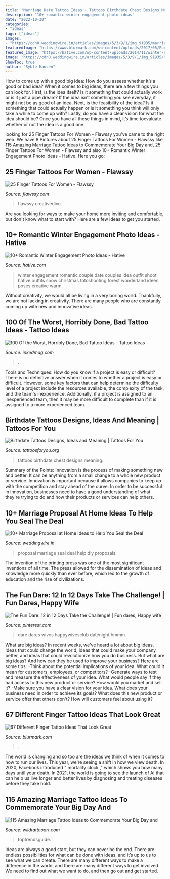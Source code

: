 ```yaml
---
title: "Marriage Date Tattoo Ideas - Tattoos Birthdate Chest Designs Meaning"
description: "10+ romantic winter engagement photo ideas"
date: "2022-10-30"
categories:
- "ideas"
tags: ["ideas"]
images:
- "https://cdn0.weddingwire.in/articles/images/5/3/9/1/img_91935/marriage-proposal-at-home-pinterest-diy-decor.jpeg"
featuredImage: "https://www.blurmark.com/wp-content/uploads/2017/05/Funny-Finger-Tattoo.jpg"
featured_image: "https://hative.com/wp-content/uploads/2014/11/winter-engagement-photo-ideas/4-winter-engagement-photo-ideas.jpg"
image: "https://cdn0.weddingwire.in/articles/images/5/3/9/1/img_91935/marriage-proposal-at-home-pinterest-diy-decor.jpeg"
ShowToc: true
author: "Syble Hansen"
---
```



How to come up with a good big idea: How do you assess whether it’s a good or bad idea?
When it comes to big ideas, there are a few things you can look for. First, is the idea itself? Is it something that could actually work or is it just a pipe dream? If the idea isn’t something you see everyday, it might not be as good of an idea. Next, is the feasibility of the idea? Is it something that could actually happen or is it something you think will only take a while to come up with? Lastly, do you have a clear vision for what the idea should be? Once you have all these things in mind, it’s time toevaluate whether or not the idea is a good one.

	

		
looking for 25 Finger Tattoos For Women - Flawssy you've came to the right web. We have 8 Pictures about 25 Finger Tattoos For Women - Flawssy like 115 Amazing Marriage Tattoo Ideas to Commemorate Your Big Day and, 25 Finger Tattoos For Women - Flawssy and also 10+ Romantic Winter Engagement Photo Ideas - Hative. Here you go:
		
    
## 25 Finger Tattoos For Women - Flawssy

<img loading=lazy src="http://www.flawssy.com/wp-content/uploads/2016/04/Tribal-Finger-Tattoo-Designs.jpg" onerror="this.onerror=null;this.src='https://tse3.mm.bing.net/th?id=OIP.kM3xTqEsf7espG2R7L_ReQHaJ3&amp;pid=15.1';" alt="25 Finger Tattoos For Women - Flawssy">

_Source: flawssy.com_

>flawssy creativedive. 

	

Are you looking for ways to make your home more inviting and comfortable, but don't know what to start with? Here are a few ideas to get you started. 

    
## 10+ Romantic Winter Engagement Photo Ideas - Hative

<img loading=lazy src="https://hative.com/wp-content/uploads/2014/11/winter-engagement-photo-ideas/4-winter-engagement-photo-ideas.jpg" onerror="this.onerror=null;this.src='https://tse2.mm.bing.net/th?id=OIP.PttkRVoaTZOdBu3shGPDtQHaLI&amp;pid=15.1';" alt="10+ Romantic Winter Engagement Photo Ideas - Hative">

_Source: hative.com_

>winter engagement romantic couple date couples idea outfit shoot hative outfits snow christmas fotoshooting forest wonderland ideen poses creative warm. 

	

Without creativity, we would all be living in a very boring world. Thankfully, we are not lacking in creativity. There are many people who are constantly coming up with new and innovative ideas.

    
## 100 Of The Worst, Horribly Done, Bad Tattoo Ideas - Tattoo Ideas

<img loading=lazy src="https://www.inkedmag.com/.image/t_share/MTY2ODYzMTQzODYyMDg1NDg0/hqr4oghjr3d31.png" onerror="this.onerror=null;this.src='https://tse3.mm.bing.net/th?id=OIP.4-_vr6i7C0YReMUgTXw6tgHaHi&amp;pid=15.1';" alt="100 Of the Worst, Horribly Done, Bad Tattoo Ideas - Tattoo Ideas">

_Source: inkedmag.com_

>. 

	

Tools and Techniques: How do you know if a project is easy or difficult?
There is no definitive answer when it comes to whether a project is easy or difficult. However, some key factors that can help determine the difficulty level of a project include the resources available, the complexity of the task, and the team's inexperience. Additionally, if a project is assigned to an inexperienced team, then it may be more difficult to complete than if it is assigned to a more experienced team.

    
## Birthdate Tattoos Designs, Ideas And Meaning | Tattoos For You

<img loading=lazy src="https://www.tattoosforyou.org/wp-content/uploads/2017/08/Birthdate-Tattoos-on-Chest.jpg" onerror="this.onerror=null;this.src='https://tse4.mm.bing.net/th?id=OIP.3bpKjzFffviSISPbL8OIpgHaHZ&amp;pid=15.1';" alt="Birthdate Tattoos Designs, Ideas and Meaning | Tattoos For You">

_Source: tattoosforyou.org_

>tattoos birthdate chest designs meaning. 

	

Summary of the Points:
Innovation is the process of making something new and better. It can be anything from a small change to a whole new product or service. Innovation is important because it allows companies to keep up with the competition and stay ahead of the curve. In order to be successful in innovation, businesses need to have a good understanding of what they're trying to do and how their products or services can help others.

    
## 10+ Marriage Proposal At Home Ideas To Help You Seal The Deal

<img loading=lazy src="https://cdn0.weddingwire.in/articles/images/5/3/9/1/img_91935/marriage-proposal-at-home-pinterest-diy-decor.jpeg" onerror="this.onerror=null;this.src='https://tse4.mm.bing.net/th?id=OIP.FwfghvdUwknpA0JxdCmHwQHaFZ&amp;pid=15.1';" alt="10+ Marriage Proposal at Home Ideas to Help You Seal the Deal">

_Source: weddingwire.in_

>proposal marriage seal deal help diy proposals. 

	

The invention of the printing press was one of the most significant inventions of all time. The press allowed for the dissemination of ideas and knowledge more quickly than ever before, which led to the growth of education and the rise of civilizations.

    
## The Fun Dare: 12 In 12 Days Take The Challenge! | Fun Dares, Happy Wife

<img loading=lazy src="https://i.pinimg.com/736x/03/70/4f/03704f122b12f7a9effbc3d2b0b1daef--marriage-romance-challenge-ideas.jpg" onerror="this.onerror=null;this.src='https://tse3.mm.bing.net/th?id=OIP.ltq3i6PFgWaKufTLnReEXAAAAA&amp;pid=15.1';" alt="The Fun Dare: 12 in 12 Days Take the Challenge! | Fun dares, Happy wife">

_Source: pinterest.com_

>dare dares wives happywivesclub datenight hmmm. 

	

What are big ideas?
In recent weeks, we've heard a lot about big ideas. Ideas that could change the world, ideas that could make your company better, and ideas that could revolutionize how you do business. But what are big ideas? And how can they be used to improve your business? Here are some tips: 
-Think about the potential implications of your idea. What could it mean for customers, employees, or competitors? 
-Generate ways to test and measure the effectiveness of your idea. What would people say if they had access to this new product or service? How would you market and sell it? 
-Make sure you have a clear vision for your idea. What does your business need in order to achieve its goals? What does this new product or service offer that others don't? How will customers feel about using it?

    
## 67 Different Finger Tattoo Ideas That Look Great

<img loading=lazy src="https://www.blurmark.com/wp-content/uploads/2017/05/Funny-Finger-Tattoo.jpg" onerror="this.onerror=null;this.src='https://tse3.mm.bing.net/th?id=OIP.GAox5kswg5ofZpdpu49l-QHaNK&amp;pid=15.1';" alt="67 Different Finger Tattoo Ideas That Look Great">

_Source: blurmark.com_

>. 

	

The world is changing and so too are the ideas we think of when it comes to how to run our lives. This year, we're seeing a shift in how we view death. In 2020, Facebook introduced " mortality clock ," which shows you how many days until your death. In 2021, the world is going to see the launch of AI that can help us live longer and better lives by diagnosing and treating diseases before they take hold.

    
## 115 Amazing Marriage Tattoo Ideas To Commemorate Your Big Day And

<img loading=lazy src="https://www.wildtattooart.com/wp-content/uploads/2021/05/Marriage_Tattoos_21052157-1.jpg" onerror="this.onerror=null;this.src='https://tse1.mm.bing.net/th?id=OIP.QLVwhLxvchPTXCn0190W4gHaHa&amp;pid=15.1';" alt="115 Amazing Marriage Tattoo Ideas to Commemorate Your Big Day and">

_Source: wildtattooart.com_

>toptrendsguide. 

	

Ideas are always a good start, but they can never be the end. There are endless possibilities for what can be done with ideas, and it’s up to us to see what we can create. There are many different ways to make a difference in the world, and there are many different ways to get involved. We need to find out what we want to do, and then go out and get started.

